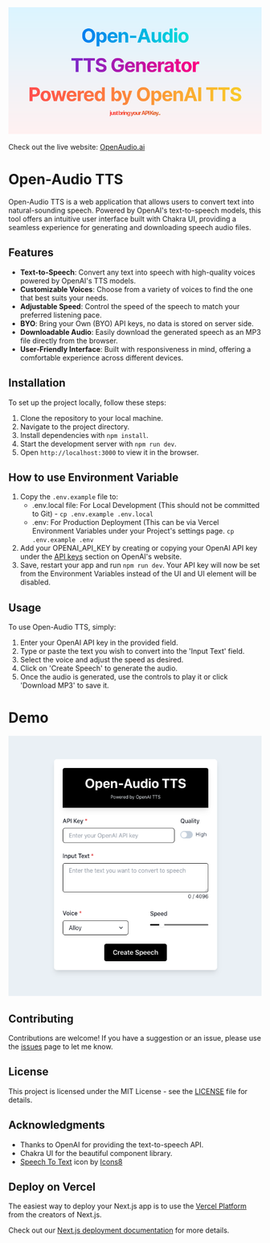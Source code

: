![Open-Audio TTS OG Image](public/og-image.png)

Check out the live website: [OpenAudio.ai](https://openaudio.ai)


# Open-Audio TTS

Open-Audio TTS is a web application that allows users to convert text into natural-sounding speech. Powered by OpenAI's text-to-speech models, this tool offers an intuitive user interface built with Chakra UI, providing a seamless experience for generating and downloading speech audio files.

## Features

- **Text-to-Speech**: Convert any text into speech with high-quality voices powered by OpenAI's TTS models.
- **Customizable Voices**: Choose from a variety of voices to find the one that best suits your needs.
- **Adjustable Speed**: Control the speed of the speech to match your preferred listening pace.
- **BYO**: Bring your Own (BYO) API keys, no data is stored on server side.
- **Downloadable Audio**: Easily download the generated speech as an MP3 file directly from the browser.
- **User-Friendly Interface**: Built with responsiveness in mind, offering a comfortable experience across different devices.

## Installation

To set up the project locally, follow these steps:

1. Clone the repository to your local machine.
2. Navigate to the project directory.
3. Install dependencies with `npm install`.
4. Start the development server with `npm run dev`.
5. Open `http://localhost:3000` to view it in the browser.

## How to use Environment Variable
1. Copy the `.env.example` file to:
    - .env.local file: For Local Development (This should not be committed to Git) - `cp .env.example .env.local`
    - .env: For Production Deployment (This can be via Vercel Environment Variables under your Project's settings page. `cp .env.example .env`
2. Add your OPENAI_API_KEY by creating or copying your OpenAI API key under the [API keys](https://platform.openai.com/api-keys) section on OpenAI's website.
3. Save, restart your app and run `npm run dev`. Your API key will now be set from the Environment Variables instead of the UI and UI element will be disabled.


## Usage

To use Open-Audio TTS, simply:

1. Enter your OpenAI API key in the provided field.
2. Type or paste the text you wish to convert into the 'Input Text' field.
3. Select the voice and adjust the speed as desired.
4. Click on 'Create Speech' to generate the audio.
5. Once the audio is generated, use the controls to play it or click 'Download MP3' to save it.

# Demo

![Open-Audio TTS Demo](public/demo.png)

## Contributing

Contributions are welcome! If you have a suggestion or an issue, please use the [issues](#) page to let me know.

## License

This project is licensed under the MIT License - see the [LICENSE](LICENSE.md) file for details.

## Acknowledgments

- Thanks to OpenAI for providing the text-to-speech API.
- Chakra UI for the beautiful component library.
- <a target="_blank" href="https://icons8.com/icon/PgPOu9C2G4Dq/speech-to-text">Speech To Text</a> icon by <a target="_blank" href="https://icons8.com">Icons8</a>

## Deploy on Vercel

The easiest way to deploy your Next.js app is to use the [Vercel Platform](https://vercel.com/new?utm_medium=default-template&filter=next.js&utm_source=create-next-app&utm_campaign=create-next-app-readme) from the creators of Next.js.

Check out our [Next.js deployment documentation](https://nextjs.org/docs/deployment) for more details.
